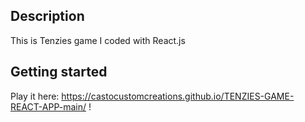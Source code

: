 ## Description
This is Tenzies game I coded with React.js

## Getting started

Play it here: https://castocustomcreations.github.io/TENZIES-GAME-REACT-APP-main/ !
